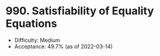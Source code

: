 # 990. Satisfiability of Equality Equations
- Difficulty: Medium
- Acceptance: 49.7% (as of 2022-03-14)
